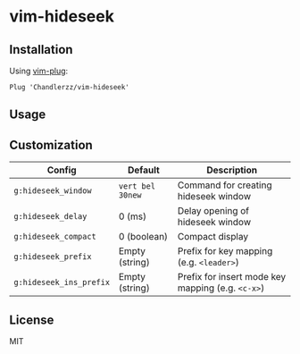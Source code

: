vim-hideseek
============

Installation
------------

Using [vim-plug](https://github.com/junegunn/vim-plug):

```vim
Plug 'Chandlerzz/vim-hideseek'
```

Usage
-----


Customization
-------------

| Config                  | Default         | Description                                       |
| ------                  | -------         | -----------                                       |
| `g:hideseek_window`     |`vert bel 30new` | Command for creating hideseek window              |
| `g:hideseek_delay`      | 0 (ms)          | Delay opening of hideseek window                  |
| `g:hideseek_compact`    | 0 (boolean)     | Compact display                                   |
| `g:hideseek_prefix`     | Empty (string)  | Prefix for key mapping (e.g. `<leader>`)          |
| `g:hideseek_ins_prefix` | Empty (string)  | Prefix for insert mode key mapping (e.g. `<c-x>`) |

License
-------

MIT
